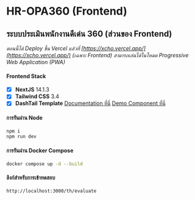 # HR-OPA360 (Frontend)

## ระบบประเมินพนักงานดีเด่น 360 (ส่วนของ Frontend)


*ตอนนี้ได้ Deploy ขึ้น Vercel แล้วที่ [https://xcho.vercel.app/](https://xcho.vercel.app/) (เฉพาะ Frontend) สามารถเล่นได้ในโหมด Progressive Web Application (PWA)*

#### Frontend Stack
- [x] **NextJS** 14.1.3
- [x] **Tailwind CSS** 3.4
- [x] **DashTail Template** [Documentation ที่นี่](https://dash-tail.vercel.app/docs/quick-start) [Demo Component ที่นี่](https://dash-tail.vercel.app/en/dashboard)

#### การรันผ่าน Node
```bash
npm i
npm run dev
```

#### การรันผ่าน Docker Compose
```bash
docker compose up -d --build
```

#### ลิงก์สำหรับการเข้าทดสอบ
```bash
http://localhost:3000/th/evaluate
```
